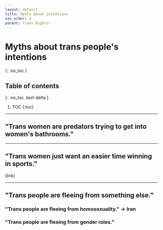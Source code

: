 ```yaml
---
layout: default
title: Myths about intentions
nav_order: 3
parent: Trans Rights!
---
```


# Myths about trans people's intentions
{: .no_toc }

## Table of contents
{: .no_toc .text-delta }

1. TOC
{:toc}

---

## "Trans women are predators trying to get into women's bathrooms."

---

## "Trans women just want an easier time winning in sports."

(link)

---

## "Trans people are fleeing from something else."

### "Trans people are fleeing from homosexuality." -> Iran

### "Trans people are fleeing from gender roles."
